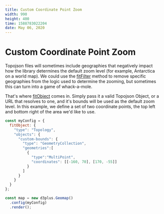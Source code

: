 ```yaml
---
title: Custom Coordinate Point Zoom
width: 990
height: 400
time: 1588783022204
date: May 06, 2020
---
```


# Custom Coordinate Point Zoom

Topojson files will sometimes include geographies that negatively impact how the library determines the default zoom level (for example, Antarctica on a world map). We could use the [fitFilter](https://d3plus.org/docs/#Geomap.fitFilter) method to remove specific geographies from the logic used to determine the zooming, but sometimes this can turn into a game of whack-a-mole.

That's where [fitObject](https://d3plus.org/docs/#Geomap.fitObject) comes in. Simply pass it a valid Topojson Object, or a URL that resolves to one, and it's bounds will be used as the default zoom level. In this example, we define a set of two coordinate points, the top left and bottom right of the area we'd like to use.

```js
const myConfig = {
  fitObject: {
    "type": "Topology",
    "objects": {
      "custom-bounds": {
        "type": "GeometryCollection",
        "geometries":[
          {
            "type":"MultiPoint",
            "coordinates": [[-160, 70], [170, -55]]
          }
        ]
      }
    }
  }
};

const map = new d3plus.Geomap()
  .config(myConfig)
  .render();
```
